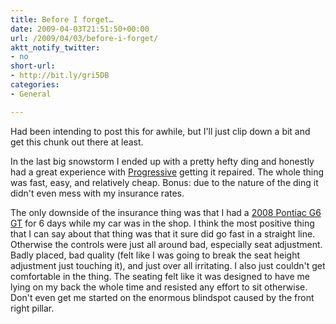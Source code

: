 ```yaml
---
title: Before I forget…
date: 2009-04-03T21:51:50+00:00
url: /2009/04/03/before-i-forget/
aktt_notify_twitter:
- no
short-url:
- http://bit.ly/gri5DB
categories:
- General

---
```

<div class='microid-mailto+http:sha1:13fce4e447176ad10760847bc39e268d78f6d758'>

Had been intending to post this for awhile, but I'll just clip down a bit and get this chunk out there at least.

In the last big snowstorm I ended up with a pretty hefty ding and honestly had a great experience with [Progressive](http://www.progressive.com/) getting it repaired. The whole thing was fast, easy, and relatively cheap. Bonus: due to the nature of the ding it didn't even mess with my insurance rates.

The only downside of the insurance thing was that I had a [2008 Pontiac G6 GT](http://www.edmunds.com/pontiac/g6/2008/review.html) for 6 days while my car was in the shop. I think the most positive thing that I can say about that thing was that it sure did go fast in a straight line. Otherwise the controls were just all around bad, especially seat adjustment. Badly placed, bad quality (felt like I was going to break the seat height adjustment just touching it), and just over all irritating. I also just couldn't get comfortable in the thing. The seating felt like it was designed to have me lying on my back the whole time and resisted any effort to sit otherwise. Don't even get me started on the enormous blindspot caused by the front right pillar.

